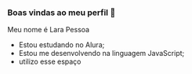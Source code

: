 ### Boas vindas ao meu perfil 👋

Meu nome é Lara Pessoa

- Estou estudando no Alura;
- Estou me desenvolvendo na linguagem JavaScript;
- utilizo esse espaço 
